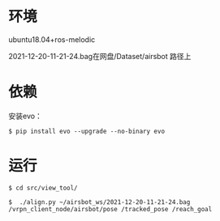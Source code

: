# 环境

ubuntu18.04+ros-melodic

2021-12-20-11-21-24.bag在网盘/Dataset/airsbot 路径上

# 依赖

安装evo：

	$ pip install evo --upgrade --no-binary evo


# 运行

	$ cd src/view_tool/

	$  ./align.py ~/airsbot_ws/2021-12-20-11-21-24.bag /vrpn_client_node/airsbot/pose /tracked_pose /reach_goal
